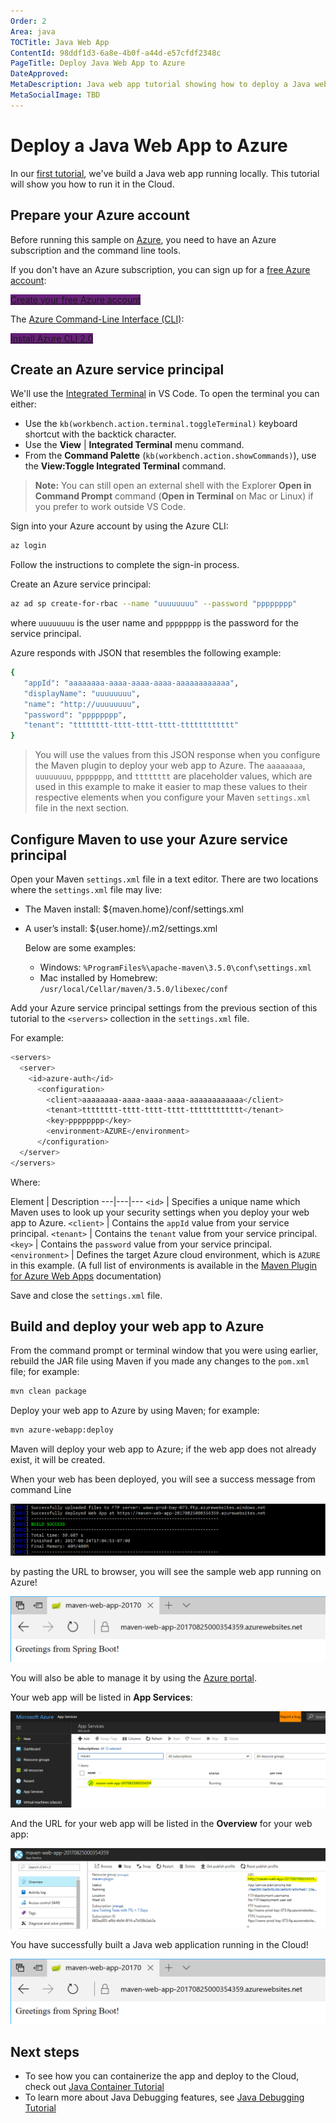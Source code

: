 ```yaml
---
Order: 2
Area: java
TOCTitle: Java Web App
ContentId: 98ddf1d3-6a8e-4b0f-a44d-e57cfdf2348c
PageTitle: Deploy Java Web App to Azure
DateApproved:
MetaDescription: Java web app tutorial showing how to deploy a Java web app to Azure
MetaSocialImage: TBD
---
```

# Deploy a Java Web App to Azure

In our [first tutorial](/docs/java/java-tutorial.md), we've build a Java web app running locally. This tutorial will show you how to run it in the Cloud.

## Prepare your Azure account

Before running this sample on [Azure](http://www.azure.com), you need to have an Azure subscription and the command line tools.

If you don't have an Azure subscription, you can sign up for a [free Azure account](https://azure.microsoft.com/pricing/free-trial/):

<a class="tutorial-next-btn" href="https://azure.microsoft.com/pricing/free-trial/" target="_blank" style="background-color:#68217A">Create your free Azure account</a>

The [Azure Command-Line Interface (CLI)](https://docs.microsoft.com/cli/azure/overview):

<a class="tutorial-next-btn" href="https://docs.microsoft.com//cli/azure/install-azure-cli" target="_blank" style="background-color:#68217A">Install Azure CLI 2.0</a>

[comment]: <> (Replace it with using App Service Extension once Java support is ready)

## Create an Azure service principal

We'll use the [Integrated Terminal](/docs/editor/integrated-terminal.md) in VS Code. To open the terminal you can either:

* Use the `kb(workbench.action.terminal.toggleTerminal)` keyboard shortcut with the backtick character.
* Use the **View** | **Integrated Terminal** menu command.
* From the **Command Palette** (`kb(workbench.action.showCommands)`), use the **View:Toggle Integrated Terminal** command.

> **Note:** You can still open an external shell with the Explorer **Open in Command Prompt** command (**Open in Terminal** on Mac or Linux) if you prefer to work outside VS Code.

Sign into your Azure account by using the Azure CLI:

```bash
az login
```

Follow the instructions to complete the sign-in process.

Create an Azure service principal:

```bash
az ad sp create-for-rbac --name "uuuuuuuu" --password "pppppppp"
```

where `uuuuuuuu` is the user name and `pppppppp` is the password for the service principal.

Azure responds with JSON that resembles the following example:

   ```bash
   {
      "appId": "aaaaaaaa-aaaa-aaaa-aaaa-aaaaaaaaaaaa",
      "displayName": "uuuuuuuu",
      "name": "http://uuuuuuuu",
      "password": "pppppppp",
      "tenant": "tttttttt-tttt-tttt-tttt-tttttttttttt"
   }
   ```

   > You will use the values from this JSON response when you configure the Maven plugin to deploy your web app to Azure. The `aaaaaaaa`, `uuuuuuuu`, `pppppppp`, and `tttttttt` are placeholder values, which are used in this example to make it easier to map these values to their respective elements when you configure your Maven `settings.xml` file in the next section.

## Configure Maven to use your Azure service principal

Open your Maven `settings.xml` file in a text editor. There are two locations where the `settings.xml` file may live:

* The Maven install: ${maven.home}/conf/settings.xml
* A user’s install: ${user.home}/.m2/settings.xml

  Below are some examples:

  * Windows: `%ProgramFiles%\apache-maven\3.5.0\conf\settings.xml`
  * Mac installed by Homebrew: `/usr/local/Cellar/maven/3.5.0/libexec/conf`

Add your Azure service principal settings from the previous section of this tutorial to the `<servers>` collection in the `settings.xml` file.

For example:

```bash
<servers>
  <server>
    <id>azure-auth</id>
      <configuration>
        <client>aaaaaaaa-aaaa-aaaa-aaaa-aaaaaaaaaaaa</client>
        <tenant>tttttttt-tttt-tttt-tttt-tttttttttttt</tenant>
        <key>pppppppp</key>
        <environment>AZURE</environment>
      </configuration>
  </server>
</servers>
```

Where:

Element | Description
---|---|---
`<id>` | Specifies a unique name which Maven uses to look up your security settings when you deploy your web app to Azure.
`<client>` | Contains the `appId` value from your service principal.
`<tenant>` | Contains the `tenant` value from your service principal.
`<key>` | Contains the `password` value from your service principal.
`<environment>` | Defines the target Azure cloud environment, which is `AZURE` in this example. (A full list of environments is available in the [Maven Plugin for Azure Web Apps](TBD) documentation)

Save and close the `settings.xml` file.

## Build and deploy your web app to Azure

From the command prompt or terminal window that you were using earlier, rebuild the JAR file using Maven if you made any changes to the `pom.xml` file; for example:

```bash
mvn clean package
```

Deploy your web app to Azure by using Maven; for example:

```bash
mvn azure-webapp:deploy
```

Maven will deploy your web app to Azure; if the web app does not already exist, it will be created.

When your web has been deployed, you will see a success message from command Line

![Deploy Success](images/java-webapp/deploy-success.png)

by pasting the URL to browser, you will see the sample web app running on Azure!

![Greeting Cloud](images/java-webapp/greeting-cloud.png)

You will also be able to manage it by using the [Azure portal](https://portal.azure.com/).

Your web app will be listed in **App Services**:

![App Service View](images/java-webapp/app-service-view.png)

And the URL for your web app will be listed in the **Overview** for your web app:

![Overview](images/java-webapp/overview.png)

You have successfully built a Java web application running in the Cloud!

![Greeting Cloud](images/java-webapp/greeting-cloud.png)

## Next steps

* To see how you can containerize the app and deploy to the Cloud, check out [Java Container Tutorial](/docs/java/java-container.md)
* To learn more about Java Debugging features, see [Java Debugging Tutorial](/docs/java/java-debugging.md)
